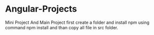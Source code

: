 # Angular-Projects
Mini Project And Main Project
first create a folder
and install npm using command npm install
and than copy all file in src folder.
